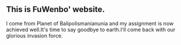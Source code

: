 ## This is FuWenbo' website.
I come from Planet of Balipolismanianunia and my assignment is now achieved well.It's time to say goodbye to earth.I'll come back with our glorious invasion force.
